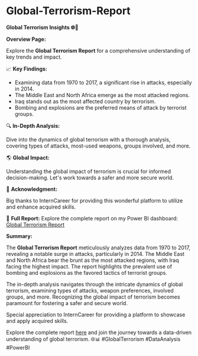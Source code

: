 # Global-Terrorism-Report


**Global Terrorism Insights 🌐🚨**

**Overview Page:**

Explore the **Global Terrorism Report** for a comprehensive understanding of key trends and impact.

📈 **Key Findings:**

- Examining data from 1970 to 2017, a significant rise in attacks, especially in 2014.
- The Middle East and North Africa emerge as the most attacked regions.
- Iraq stands out as the most affected country by terrorism.
- Bombing and explosions are the preferred means of attack by terrorist groups.

🔍 **In-Depth Analysis:**

Dive into the dynamics of global terrorism with a thorough analysis, covering types of attacks, most-used weapons, groups involved, and more.

🌎 **Global Impact:**

Understanding the global impact of terrorism is crucial for informed decision-making. Let's work towards a safer and more secure world.

🙌 **Acknowledgment:**

Big thanks to InternCareer for providing this wonderful platform to utilize and enhance acquired skills.

🔗 **Full Report:**
Explore the complete report on my Power BI dashboard: [Global Terrorism Report](https://app.powerbi.com/view?r=eyJrIjoiYjBhOWJjODktMjA3MC00MDE0LTlkYzQtODFiOGZiNGZhZWMzIiwidCI6IjgzNDkyODIyLWRhMzktNDMyMS1hYzgxLTQ0NjZlMWRmMzVkNSJ9)

**Summary:**

The **Global Terrorism Report** meticulously analyzes data from 1970 to 2017, revealing a notable surge in attacks, particularly in 2014. The Middle East and North Africa bear the brunt as the most attacked regions, with Iraq facing the highest impact. The report highlights the prevalent use of bombing and explosions as the favored tactics of terrorist groups.

The in-depth analysis navigates through the intricate dynamics of global terrorism, examining types of attacks, weapon preferences, involved groups, and more. Recognizing the global impact of terrorism becomes paramount for fostering a safer and secure world.

Special appreciation to InternCareer for providing a platform to showcase and apply acquired skills.

Explore the complete report [here](https://app.powerbi.com/view?r=eyJrIjoiYjBhOWJjODktMjA3MC00MDE0LTlkYzQtODFiOGZiNGZhZWMzIiwidCI6IjgzNDkyODIyLWRhMzktNDMyMS1hYzgxLTQ0NjZlMWRmMzVkNSJ9) and join the journey towards a data-driven understanding of global terrorism. 🌐📊 #GlobalTerrorism #DataAnalysis #PowerBI
